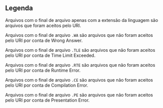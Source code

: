 ## Legenda

Arquivos com o final de arquivo apenas com a extensão da linguagem são arquivos que foram aceitos pelo URI.

Arquivos com o final de arquivo `.WA` são arquivos que não foram aceitos pelo URI por conta de Wrong Answer.

Arquivos com o final de arquivo `.TLE` são arquivos que não foram aceitos pelo URI por conta de Time Limit Exceeded.

Arquivos com o final de arquivo `.RTE` são arquivos que não foram aceitos pelo URI por conta de Runtime Error.

Arquivos com o final de arquivo `.CE` são arquivos que não foram aceitos pelo URI por conta de Compilation Error.

Arquivos com o final de arquivo `.PE` são arquivos que não foram aceitos pelo URI por conta de Presentation Error.

